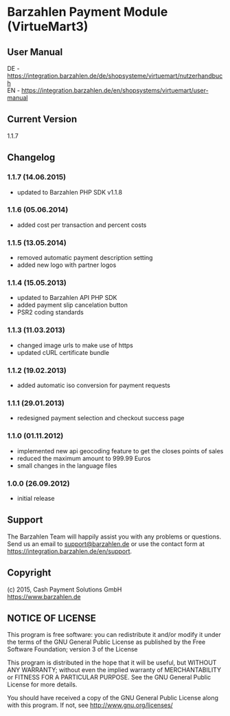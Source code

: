 # Barzahlen Payment Module (VirtueMart3)

## User Manual
DE - https://integration.barzahlen.de/de/shopsysteme/virtuemart/nutzerhandbuch  
EN - https://integration.barzahlen.de/en/shopsystems/virtuemart/user-manual

## Current Version
1.1.7

## Changelog

### 1.1.7 (14.06.2015)
* updated to Barzahlen PHP SDK v1.1.8

### 1.1.6 (05.06.2014)
* added cost per transaction and percent costs

### 1.1.5 (13.05.2014)
* removed automatic payment description setting
* added new logo with partner logos

### 1.1.4 (15.05.2013)
* updated to Barzahlen API PHP SDK
* added payment slip cancelation button
* PSR2 coding standards

### 1.1.3 (11.03.2013)
* changed image urls to make use of https
* updated cURL certificate bundle

### 1.1.2 (19.02.2013)
* added automatic iso conversion for payment requests

### 1.1.1 (29.01.2013)
* redesigned payment selection and checkout success page

### 1.1.0 (01.11.2012)
* implemented new api geocoding feature to get the closes points of sales
* reduced the maximum amount to 999.99 Euros
* small changes in the language files

### 1.0.0 (26.09.2012)
* initial release

## Support
The Barzahlen Team will happily assist you with any problems or questions. Send us an email to support@barzahlen.de or use the contact form at https://integration.barzahlen.de/en/support.

## Copyright
(c) 2015, Cash Payment Solutions GmbH  
https://www.barzahlen.de

## NOTICE OF LICENSE
This program is free software: you can redistribute it and/or modify it under the terms of the GNU General Public License as published by the Free Software Foundation; version 3 of the License

This program is distributed in the hope that it will be useful, but WITHOUT ANY WARRANTY; without even the implied warranty of MERCHANTABILITY or FITNESS FOR A PARTICULAR PURPOSE. See the GNU General Public License for more details.

You should have received a copy of the GNU General Public License along with this program.  If not, see http://www.gnu.org/licenses/